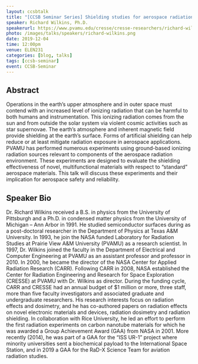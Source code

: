 ```yaml
---
layout: ccsbtalk
title: "[CCSB Seminar Series] Shielding studies for aerospace radiation applications"
speaker: Richard Wilkins, Ph.D.
speakerurl: https://www.pvamu.edu/cresse/cresse-researchers/richard-wilkins/
photo: /images/talks/speakers/richard-wilkins.png
date: 2019-12-04
time: 12:00pm
venue: ELEN231
categories: [blog, talks]
tags: [ccsb-seminar]
event: CCSB-Seminar
---
```


## Abstract

Operations in the earth’s upper atmosphere and in outer space must contend with an increased level of ionizing radiation that can be harmful to both humans and instrumentation.  This ionizing radiation comes from the sun and from outside the solar system via violent cosmic activities such as star supernovae.   The earth’s atmosphere and inherent magnetic field provide shielding at the earth’s surface.  Forms of artificial shielding can help reduce or at least mitigate radiation exposure in aerospace applications.  PVAMU has performed numerous experiments using ground-based ionizing radiation sources relevant to components of the aerospace radiation environment. These experiments are designed to evaluate the shielding effectiveness of novel, multifunctional materials with respect to “standard” aerospace materials. This talk will discuss these experiments and their implication for aerospace safety and reliability.

## Speaker Bio

Dr. Richard Wilkins received a B.S. in physics from the University of Pittsburgh and a Ph.D. in condensed matter physics from the University of Michigan – Ann Arbor in 1991.  He studied semiconductor surfaces during as a post-doctoral researcher in the Department of Physics at Texas A&M University. In 1993, he join the NASA funded Laboratory for Radiation Studies at Prairie View A&M University (PVAMU) as a research scientist. In 1997, Dr. Wilkins joined the faculty in the Department of Electrical and Computer Engineering at PVAMU as an assistant professor and professor in 2010. In 2000, he became the director of the NASA Center for Applied Radiation Research (CARR).  Following CARR in 2008, NASA established the Center for Radiation Engineering and Research for Space Exploration (CRESSE) at PVAMU with Dr. Wilkins as director. During the funding cycle, CARR and CRESSE had an annual budget of $1 million or more, three staff, more than five faculty investigators and associated graduate and undergraduate researchers.  His research interests focus on radiation effects and dosimetry, and he has co-authored papers on radiation effects on novel electronic materials and devices, radiation dosimetry and radiation shielding.  In collaboration with Rice University, he led an effort to perform the first radiation experiments on carbon nanotube materials for which he was awarded a Group Achievement Award (GAA) from NASA in 2001.  More recently (2014), he was part of a GAA for the “ISS UR-1” project where minority universities sent a biochemical payload to the International Space Station, and in 2019 a GAA for the RaD-X Science Team for aviation radiation studies.


